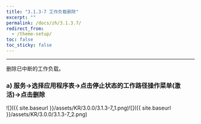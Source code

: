 ```yaml
---
title: "3.1.3-7 工作负载删除"
excerpt: ""
permalink: /docs/zh/3.1.3.7/
redirect_from:
  - /theme-setup/
toc: false
toc_sticky: false
---
```


---
删除已中断的工作负载。

### a\) 服务→选择应用程序表→点击停止状态的工作路径操作菜单(激活)→点击删除
![]({{ site.baseurl }}/assets/KR/3.0.0/3.1.3-7_1.png)![]({{ site.baseurl }}/assets/KR/3.0.0/3.1.3-7_2.png)
